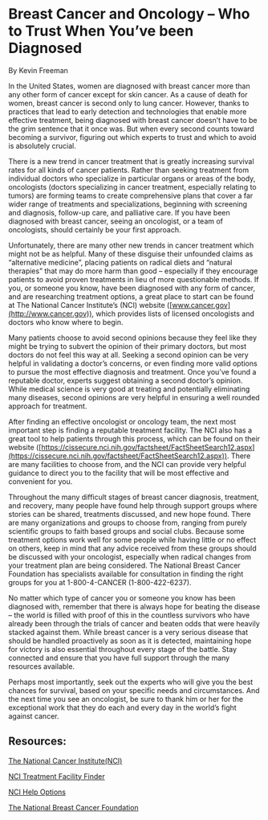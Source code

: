 # Breast Cancer and Oncology – Who to Trust When You’ve been Diagnosed

By Kevin Freeman

In the United States, women are diagnosed with breast cancer more than any other form of cancer except for skin cancer. As a cause of death for women, breast cancer is second only to lung cancer. However, thanks to practices that lead to early detection and technologies that enable more effective treatment, being diagnosed with breast cancer doesn’t have to be the grim sentence that it once was. But when every second counts toward becoming a survivor, figuring out which experts to trust and which to avoid is absolutely crucial.

There is a new trend in cancer treatment that is greatly increasing survival rates for all kinds of cancer patients. Rather than seeking treatment from individual doctors who specialize in particular organs or areas of the body, oncologists (doctors specializing in cancer treatment, especially relating to tumors) are forming teams to create comprehensive plans that cover a far wider range of treatments and specializations, beginning with screening and diagnosis, follow-up care, and palliative care. If you have been diagnosed with breast cancer, seeing an oncologist, or a team of oncologists, should certainly be your first approach.

Unfortunately, there are many other new trends in cancer treatment which might not be as helpful. Many of these disguise their unfounded claims as “alternative medicine”, placing patients on radical diets and “natural therapies” that may do more harm than good – especially if they encourage patients to avoid proven treatments in lieu of more questionable methods. If you, or someone you know, have been diagnosed with any form of cancer, and are researching treatment options, a great place to start can be found at The National Cancer Institute’s (NCI) website ([www.cancer.gov](http://www.cancer.gov)), which provides lists of licensed oncologists and doctors who know where to begin. 

Many patients choose to avoid second opinions because they feel like they might be trying to subvert the opinion of their primary doctors, but most doctors do not feel this way at all. Seeking a second opinion can be very helpful in validating a doctor’s concerns, or even finding more valid options to pursue the most effective diagnosis and treatment. Once you’ve found a reputable doctor, experts suggest obtaining a second doctor’s opinion. While medical science is very good at treating and potentially eliminating many diseases, second opinions are very helpful in ensuring a well rounded approach for treatment. 

After finding an effective oncologist or oncology team, the next most important step is finding a reputable treatment facility. The NCI also has a great tool to help patients through this process, which can be found on their website ([https://cissecure.nci.nih.gov/factsheet/FactSheetSearch12.aspx](https://cissecure.nci.nih.gov/factsheet/FactSheetSearch12.aspx)). There are many facilities to choose from, and the NCI can provide very helpful guidance to direct you to the facility that will be most effective and convenient for you. 

Throughout the many difficult stages of breast cancer diagnosis, treatment, and recovery, many people have found help through support groups where stories can be shared, treatments discussed, and new hope found. There are many organizations and groups to choose from, ranging from purely scientific groups to faith based groups and social clubs. Because some treatment options work well for some people while having little or no effect on others, keep in mind that any advice received from these groups should be discussed with your oncologist, especially when radical changes from your treatment plan are being considered. The National Breast Cancer Foundation has specialists available for consultation in finding the right groups for you at 1-800-4-CANCER (1-800-422-6237). 

No matter which type of cancer you or someone you know has been diagnosed with, remember that there is always hope for beating the disease – the world is filled with proof of this in the countless survivors who have already been through the trials  of cancer and beaten odds that were heavily stacked against them. While breast cancer is a very serious disease that should be handled proactively as soon as it is detected, maintaining hope for victory is also essential throughout every stage of the battle. Stay connected and ensure that you have full support through the many resources available.

Perhaps most importantly, seek out the experts who will give you the best chances for survival, based on your specific needs and circumstances. And the next time you see an oncologist, be sure to thank him or her for the exceptional work that they do each and every day in the world’s fight against cancer. 

## Resources:

[The National Cancer Institute(NCI)](http://www.cancer.gov)

[NCI Treatment Facility Finder](https://cissecure.nci.nih.gov/factsheet/FactSheetSearch12.aspx)

[NCI Help Options](http://www.cancer.gov/global/contact)

[The National Breast Cancer Foundation](http://www.nationalbreastcancer.org)

